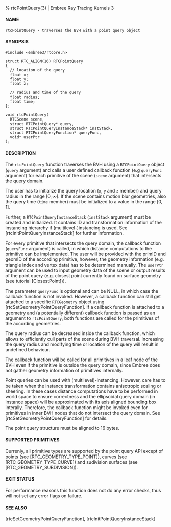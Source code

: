 % rtcPointQuery(3) | Embree Ray Tracing Kernels 3

#### NAME

    rtcPointQuery - traverses the BVH with a point query object

#### SYNOPSIS

    #include <embree3/rtcore.h>

    struct RTC_ALIGN(16) RTCPointQuery
    {
      // location of the query
      float x;
      float y;
      float z;

      // radius and time of the query
      float radius;
      float time;
    };

    void rtcPointQuery(
      RTCScene scene,
      struct RTCPointQuery* query,
      struct RTCPointQueryInstanceStack* instStack,
      struct RTCPointQueryFunction* queryFunc,
      void* userPtr
    );

#### DESCRIPTION

The `rtcPointQuery` function traverses the BVH using a `RTCPointQuery` object
(`query` argument) and calls a user defined callback function (e.g
`queryFunc` argument) for each primitive of the scene (`scene` argument) that
intersects the query domain.

The user has to initialize the query location (`x`, `y` and `z` member) and
query radius in the range $[0, ∞]$. If the scene contains motion blur
geometries, also the query time (`time` member) must be initialized to a
value in the range $[0, 1]$.

Further, a `RTCPointQueryInstanceStack` (`instStack` argument) must be
created and initialized. It contains ID and transformation information of the
instancing hierarchy if (multilevel-)instancing is used. See
[rtcInitPointQueryInstanceStack] for further information.

For every primitive that intersects the query domain, the callback function
(`queryFunc` argument) is called, in which distance computations to the
primitive can be implemented. The user will be provided with the primID and
geomID of the according primitive, however, the geometry information (e.g.
triangle index and vertex data) has to be determined manually. The `userPtr`
argument can be used to input geometry data of the scene or output results of
the point query (e.g. closest point currently found on surface geometry (see
tutorial [ClosestPoint])).

The parameter `queryFunc` is optional and can be NULL, in which case
the callback function is not invoked. However, a callback function
can still get attached to a specific `RTCGeometry`
object using [rtcSetGeometryPointQueryFunction]. If a callback function is
attached to a geometry and (a potentially different) callback function is passed
as an argument to `rtcPointQuery`, both functions are called for the
primitives of the according geometries.

The query radius can be decreased inside the callback function, which allows
to efficiently cull parts of the scene during BVH traversal. Increasing the
query radius and modifying time or location of the query will result in
undefined behaviour.

The callback function will be called for all primitives in a leaf node of the
BVH even if the primitive is outside the query domain, since Embree does not
gather geometry information of primitives internally.

Point queries can be used with (multilevel)-instancing. However, care has to
be taken when the instance transformation contains anisotropic scaling or
sheering. In these cases distance computations have to be performed in world
space to ensure correctness and the ellipsoidal query domain (in instance
space) will be approximated with its axis aligned bounding box interally.
Therefore, the callback function might be invoked even for primitives in
inner BVH nodes that do not intersect the query domain. See
[rtcSetGeometryPointQueryFunction] for details.

The point query structure must be aligned to 16 bytes.

#### SUPPORTED PRIMITIVES

Currenly, all primitive types are supported by the point query API except of
points (see [RTC_GEOMETRY_TYPE_POINT]), curves (see
[RTC_GEOMETRY_TYPE_CURVE]) and sudivision surfaces (see
[RTC_GEOMETRY_SUBDIVISION]).

#### EXIT STATUS

For performance reasons this function does not do any error checks,
thus will not set any error flags on failure.

#### SEE ALSO

[rtcSetGeometryPointQueryFunction], [rtcInitPointQueryInstanceStack]
